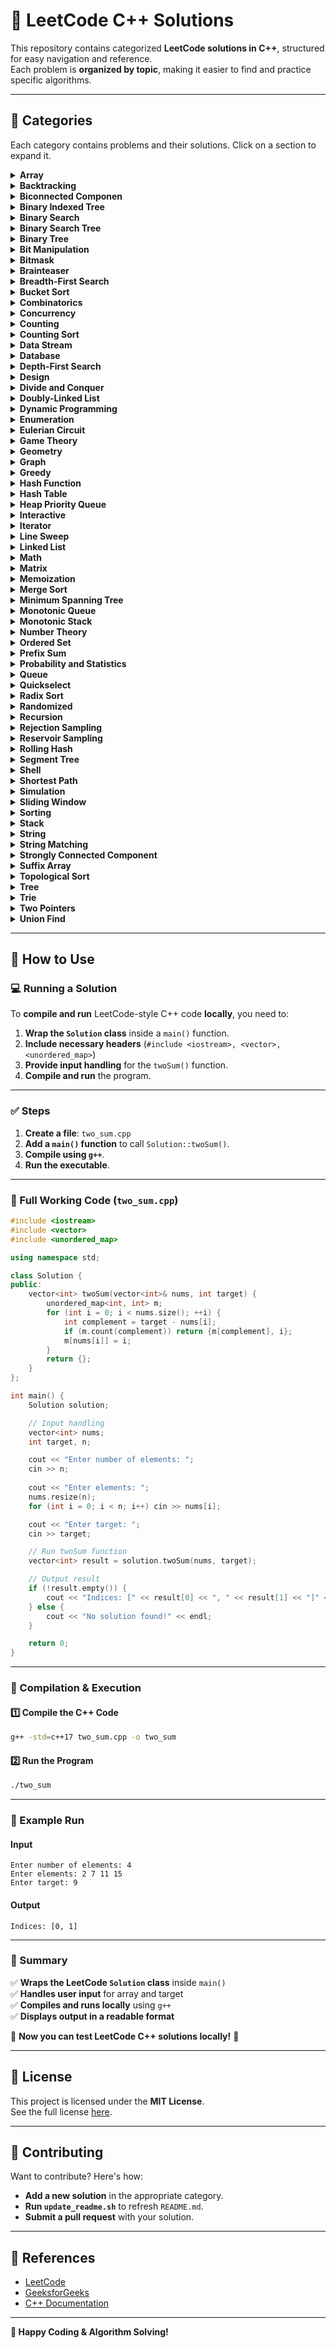 # 📘 LeetCode C++ Solutions

This repository contains categorized **LeetCode solutions in C++**, structured for easy navigation and reference.  
Each problem is **organized by topic**, making it easier to find and practice specific algorithms.

---

## 📂 Categories
Each category contains problems and their solutions. Click on a section to expand it.

<details>
<summary><strong>Array</strong></summary>

- [1. Two Sum.md](Array/1.%20Two%20Sum.md)
- [4. Median of Two Sorted Arrays.md](Array/4.%20Median%20of%20Two%20Sorted%20Arrays.md)

</details>

<details>
<summary><strong>Backtracking</strong></summary>


</details>

<details>
<summary><strong>Biconnected Componen</strong></summary>


</details>

<details>
<summary><strong>Binary Indexed Tree</strong></summary>


</details>

<details>
<summary><strong>Binary Search</strong></summary>

- [4. Median of Two Sorted Arrays.md](Binary%20Search/4.%20Median%20of%20Two%20Sorted%20Arrays.md)

</details>

<details>
<summary><strong>Binary Search Tree</strong></summary>


</details>

<details>
<summary><strong>Binary Tree</strong></summary>


</details>

<details>
<summary><strong>Bit Manipulation</strong></summary>


</details>

<details>
<summary><strong>Bitmask</strong></summary>


</details>

<details>
<summary><strong>Brainteaser</strong></summary>


</details>

<details>
<summary><strong>Breadth-First Search</strong></summary>


</details>

<details>
<summary><strong>Bucket Sort</strong></summary>


</details>

<details>
<summary><strong>Combinatorics</strong></summary>


</details>

<details>
<summary><strong>Concurrency</strong></summary>


</details>

<details>
<summary><strong>Counting</strong></summary>


</details>

<details>
<summary><strong>Counting Sort</strong></summary>


</details>

<details>
<summary><strong>Data Stream</strong></summary>


</details>

<details>
<summary><strong>Database</strong></summary>


</details>

<details>
<summary><strong>Depth-First Search</strong></summary>


</details>

<details>
<summary><strong>Design</strong></summary>


</details>

<details>
<summary><strong>Divide and Conquer</strong></summary>

- [4. Median of Two Sorted Arrays.md](Divide%20and%20Conquer/4.%20Median%20of%20Two%20Sorted%20Arrays.md)

</details>

<details>
<summary><strong>Doubly-Linked List</strong></summary>


</details>

<details>
<summary><strong>Dynamic Programming</strong></summary>


</details>

<details>
<summary><strong>Enumeration</strong></summary>


</details>

<details>
<summary><strong>Eulerian Circuit</strong></summary>


</details>

<details>
<summary><strong>Game Theory</strong></summary>


</details>

<details>
<summary><strong>Geometry</strong></summary>


</details>

<details>
<summary><strong>Graph</strong></summary>


</details>

<details>
<summary><strong>Greedy</strong></summary>


</details>

<details>
<summary><strong>Hash Function</strong></summary>


</details>

<details>
<summary><strong>Hash Table</strong></summary>

- [1. Two Sum.md](Hash%20Table/1.%20Two%20Sum.md)
- [3. Longest Substring Without Repeating Characters.md](Hash%20Table/3.%20Longest%20Substring%20Without%20Repeating%20Characters.md)

</details>

<details>
<summary><strong>Heap Priority Queue</strong></summary>


</details>

<details>
<summary><strong>Interactive</strong></summary>


</details>

<details>
<summary><strong>Iterator</strong></summary>


</details>

<details>
<summary><strong>Line Sweep</strong></summary>


</details>

<details>
<summary><strong>Linked List</strong></summary>

- [2. Add Two Numbers.md](Linked%20List/2.%20Add%20Two%20Numbers.md)

</details>

<details>
<summary><strong>Math</strong></summary>

- [2. Add Two Numbers.md](Math/2.%20Add%20Two%20Numbers.md)

</details>

<details>
<summary><strong>Matrix</strong></summary>


</details>

<details>
<summary><strong>Memoization</strong></summary>


</details>

<details>
<summary><strong>Merge Sort</strong></summary>


</details>

<details>
<summary><strong>Minimum Spanning Tree</strong></summary>


</details>

<details>
<summary><strong>Monotonic Queue</strong></summary>


</details>

<details>
<summary><strong>Monotonic Stack</strong></summary>


</details>

<details>
<summary><strong>Number Theory</strong></summary>


</details>

<details>
<summary><strong>Ordered Set</strong></summary>


</details>

<details>
<summary><strong>Prefix Sum</strong></summary>


</details>

<details>
<summary><strong>Probability and Statistics</strong></summary>


</details>

<details>
<summary><strong>Queue</strong></summary>


</details>

<details>
<summary><strong>Quickselect</strong></summary>


</details>

<details>
<summary><strong>Radix Sort</strong></summary>


</details>

<details>
<summary><strong>Randomized</strong></summary>


</details>

<details>
<summary><strong>Recursion</strong></summary>

- [2. Add Two Numbers.md](Recursion/2.%20Add%20Two%20Numbers.md)

</details>

<details>
<summary><strong>Rejection Sampling</strong></summary>


</details>

<details>
<summary><strong>Reservoir Sampling</strong></summary>


</details>

<details>
<summary><strong>Rolling Hash</strong></summary>


</details>

<details>
<summary><strong>Segment Tree</strong></summary>


</details>

<details>
<summary><strong>Shell</strong></summary>


</details>

<details>
<summary><strong>Shortest Path</strong></summary>


</details>

<details>
<summary><strong>Simulation</strong></summary>


</details>

<details>
<summary><strong>Sliding Window</strong></summary>

- [3. Longest Substring Without Repeating Characters.md](Sliding%20Window/3.%20Longest%20Substring%20Without%20Repeating%20Characters.md)

</details>

<details>
<summary><strong>Sorting</strong></summary>


</details>

<details>
<summary><strong>Stack</strong></summary>


</details>

<details>
<summary><strong>String</strong></summary>

- [3. Longest Substring Without Repeating Characters.md](String/3.%20Longest%20Substring%20Without%20Repeating%20Characters.md)

</details>

<details>
<summary><strong>String Matching</strong></summary>


</details>

<details>
<summary><strong>Strongly Connected Component</strong></summary>


</details>

<details>
<summary><strong>Suffix Array</strong></summary>


</details>

<details>
<summary><strong>Topological Sort</strong></summary>


</details>

<details>
<summary><strong>Tree</strong></summary>


</details>

<details>
<summary><strong>Trie</strong></summary>


</details>

<details>
<summary><strong>Two Pointers</strong></summary>


</details>

<details>
<summary><strong>Union Find</strong></summary>


</details>

---

## 🚀 How to Use

### **💻 Running a Solution**
To **compile and run** LeetCode-style C++ code **locally**, you need to:
1. **Wrap the `Solution` class** inside a `main()` function.
2. **Include necessary headers** (`#include <iostream>, <vector>, <unordered_map>`)
3. **Provide input handling** for the `twoSum()` function.
4. **Compile and run** the program.

---

### **✅ Steps**
1. **Create a file**: `two_sum.cpp`
2. **Add a `main()` function** to call `Solution::twoSum()`.
3. **Compile using `g++`**.
4. **Run the executable**.

---

### **📝 Full Working Code (`two_sum.cpp`)**
```cpp
#include <iostream>
#include <vector>
#include <unordered_map>

using namespace std;

class Solution {
public:
    vector<int> twoSum(vector<int>& nums, int target) {
        unordered_map<int, int> m;
        for (int i = 0; i < nums.size(); ++i) {
            int complement = target - nums[i];
            if (m.count(complement)) return {m[complement], i};
            m[nums[i]] = i;
        }
        return {};
    }
};

int main() {
    Solution solution;

    // Input handling
    vector<int> nums;
    int target, n;

    cout << "Enter number of elements: ";
    cin >> n;
    
    cout << "Enter elements: ";
    nums.resize(n);
    for (int i = 0; i < n; i++) cin >> nums[i];

    cout << "Enter target: ";
    cin >> target;

    // Run twoSum function
    vector<int> result = solution.twoSum(nums, target);

    // Output result
    if (!result.empty()) {
        cout << "Indices: [" << result[0] << ", " << result[1] << "]" << endl;
    } else {
        cout << "No solution found!" << endl;
    }

    return 0;
}
```

---

### **🔧 Compilation & Execution**
#### **1️⃣ Compile the C++ Code**
```bash
g++ -std=c++17 two_sum.cpp -o two_sum
```

#### **2️⃣ Run the Program**
```bash
./two_sum
```

---

### **🎯 Example Run**
#### **Input**
```
Enter number of elements: 4
Enter elements: 2 7 11 15
Enter target: 9
```
#### **Output**
```
Indices: [0, 1]
```

---

### **📌 Summary**
✅ **Wraps the LeetCode `Solution` class** inside `main()`  
✅ **Handles user input** for array and target  
✅ **Compiles and runs locally** using `g++`  
✅ **Displays output in a readable format**  

🚀 **Now you can test LeetCode C++ solutions locally!** 🚀

---

## 📜 License
This project is licensed under the **MIT License**.  
See the full license [here](LICENSE).

---

## 🤝 Contributing
Want to contribute? Here's how:
- **Add a new solution** in the appropriate category.
- **Run `update_readme.sh`** to refresh `README.md`.
- **Submit a pull request** with your solution.

---

## 🔗 References
- [LeetCode](https://leetcode.com/)
- [GeeksforGeeks](https://www.geeksforgeeks.org/)
- [C++ Documentation](https://en.cppreference.com/w/)

---

**🚀 Happy Coding & Algorithm Solving!**
